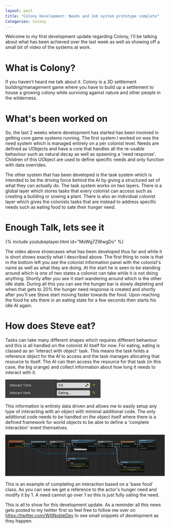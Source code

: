 ```yaml
---
layout: post
title: "Colony Development: Needs and Job system prototype complete"
Categories: Colony
---
```


Welcome to my first development update regarding Colony, I'll be talking about what has been achieved over the last week as well as showing off a small bit of video of the systems at work.

# What is Colony?

If you haven't heard me talk about it. Colony is a 3D settlement building/management game where you have to build up a settlement to house a growing colony while surviving against nature and other people in the wilderness. 

# What's been worked on

So, the last 2 weeks where development has started has been involved in getting core game systems running. The first system I worked on was the need system which is managed entirely on a per colonist level. Needs are defined as UObjects and have a core that handles all the re-usable behaviour such as natural decay as well as spawning a 'need response'. Children of this UObject are used to define specific needs and only function with data overrides.

The other system that has been developed is the task system which is intended to be the driving force behind the AI by giving a structured set of what they can actually do. The task system works on two layers. There is a global layer which stores tasks that every colonist can access such as creating a building or sowing a plant. There is also an individual colonist layer which gives the colonists tasks that are instead to address specific needs such as eating food to sate their hunger need. 

# Enough Talk, lets see it

{% include youtubeplayer.html id="MoWg7ZWwgDo" %}

The video above showcases what has been developed thus far and while it is short shows exactly what I described above. The first thing to note is that in the bottom left you see the colonist information panel with the colonist's name as well as what they are doing. At the start he is seen to be standing around which is one of two states a colonist can take while it is not doing anything. Shortly after you see it start wandering around which is the other idle state. During all this you can see the hunger bar is slowly depleting and when that gets to 20% the hunger need response is created and shortly after you'll see Steve start moving faster towards the food. Upon reaching the food he sits there in an eating state for a few seconds then starts his idle AI again. 

# How does Steve eat?

Tasks can take many different shapes which requires different behaviour and this is all handled on the colonist AI itself for now. For eating, eating is classed as an 'interact with object' task. This means the task holds a reference object for the AI to access and the task manages allocating that resource to itself. The AI can then access the resource for that task (in this case, the big orange) and collect information about how long it needs to interact with it.

![Colony - Interact Information setup: Two Unreal Engine 4 variables, one float named Interact Time set to 3, one string named Interact Verb set to 'Eating...'](/assets/images/projects/colony/1907/interactsetup.png)

This information is entirely data driven and allows me to easily setup any type of interacting with an object with minimal additional code. The only additional code needs to be handled on the object itself where there is a defined framework for world objects to be able to define a 'complete interaction' event themselves. 

![Colony - Interaction Setup, A blueprint graph for a base food class, showing getting the needs system from an actor, checking its valid, calling a find need function on that needs system set to the need 'Hunger', checking the object returned is valid and then modifying the value of that object](/assets/images/projects/colony/1907/completeinteraction.png)

This is an example of completing an interaction based on a 'base food' class. As you can see we get a reference to the actor's hunger need and modify it by 1. A need cannot go over 1 so this is just fully sating the need. 

This is all to show for this development update. As a reminder all this news gets posted to my twitter first so feel free to follow me over on https://twitter.com/WillNobleDev to see small snippets of development as they happen.